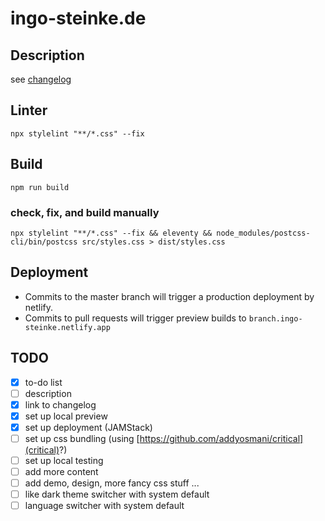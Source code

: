 # ingo-steinke.de

## Description

see [changelog](./CHANGELOG.md)

## Linter

```
npx stylelint "**/*.css" --fix
```

## Build

```
npm run build
```

### check, fix, and build manually

```
npx stylelint "**/*.css" --fix && eleventy && node_modules/postcss-cli/bin/postcss src/styles.css > dist/styles.css
```

## Deployment

- Commits to the master branch will trigger a production deployment by netlify.
- Commits to pull requests will trigger preview builds to `branch.ingo-steinke.netlify.app`

## TODO

* [x] to-do list
* [ ] description
* [x] link to changelog
* [x] set up local preview
* [x] set up deployment (JAMStack)
* [ ] set up css bundling (using [https://github.com/addyosmani/critical](critical)?)
* [ ] set up local testing
* [ ] add more content
* [ ] add demo, design, more fancy css stuff ...
* [ ] like dark theme switcher with system default
* [ ] language switcher with system default
